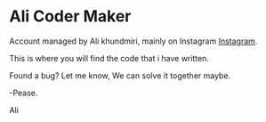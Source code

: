 # Ali Coder Maker

Account managed by Ali khundmiri, mainly on Instagram [Instagram](https://www.instagram.com/alicodermaker).

This is where you will find the code that i have written.

Found a bug? Let me know, We can solve it together maybe.

-Pease.

Ali